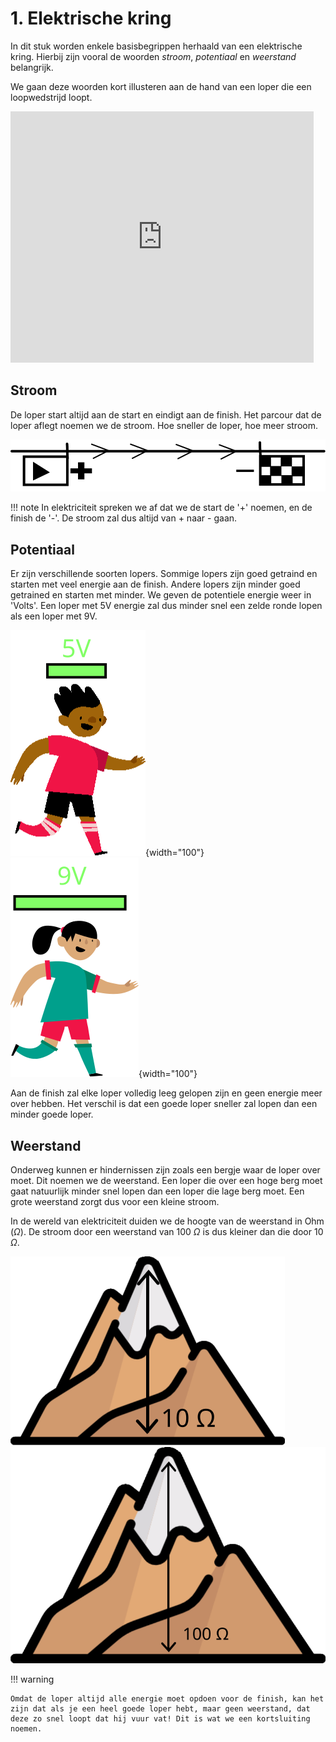 # 1. Elektrische kring

In dit stuk worden enkele basisbegrippen herhaald van een elektrische kring. Hierbij zijn vooral de woorden *stroom*, *potentiaal* en *weerstand* belangrijk.

We gaan deze woorden kort illusteren aan de hand van een loper die een loopwedstrijd loopt. 

<iframe src="https://scratch.mit.edu/projects/904614402/embed" allowtransparency="true" width="485" height="402" frameborder="0" scrolling="no" allowfullscreen></iframe>

## Stroom
De loper start altijd aan de start en eindigt aan de finish. Het parcour dat de loper aflegt noemen we de stroom. Hoe sneller de loper, hoe meer stroom. 

![stroom_parcour](../img/backdrop1.svg)

!!! note
    In elektriciteit spreken we af dat we de start de '+' noemen, en de finish de '-'. De stroom zal dus altijd van + naar - gaan.

## Potentiaal
Er zijn verschillende soorten lopers. Sommige lopers zijn goed getraind en starten met veel energie aan de finish. Andere lopers zijn minder goed getrained en starten met minder. We geven de potentiele energie weer in 'Volts'. Een loper met 5V energie zal dus minder snel een zelde ronde lopen als een loper met 9V.

![Ben_5V](../img/ben-100.svg){width="100"}
![Jordyn_9V](../img/jordyn-100.svg){width="100"}

Aan de finish zal elke loper volledig leeg gelopen zijn en geen energie meer over hebben. Het verschil is dat een goede loper sneller zal lopen dan een minder goede loper.
## Weerstand
Onderweg kunnen er hindernissen zijn zoals een bergje waar de loper over moet. Dit noemen we de weerstand. Een loper die over een hoge berg moet gaat natuurlijk minder snel lopen dan een loper die lage berg moet. Een grote weerstand zorgt dus voor een kleine stroom.

In de wereld van elektriciteit duiden we de hoogte van de weerstand in Ohm ($\Omega$). De stroom door een weerstand van 100 $\Omega$ is dus kleiner dan die door 10 $\Omega$.


![weerstand_10ohm](../img/mountain_10.svg)
![weerstand_100ohm](../img/mountain_100.svg)

!!! warning

    Omdat de loper altijd alle energie moet opdoen voor de finish, kan het zijn dat als je een heel goede loper hebt, maar geen weerstand, dat deze zo snel loopt dat hij vuur vat! Dit is wat we een kortsluiting noemen.